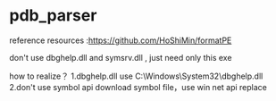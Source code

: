 # pdb_parser
reference resources :https://github.com/HoShiMin/formatPE

don't use dbghelp.dll and symsrv.dll , just need only this exe

how to realize？
 1.dbghelp.dll use C:\Windows\System32\dbghelp.dll
 2.don't use symbol api download symbol file，use win net api replace
